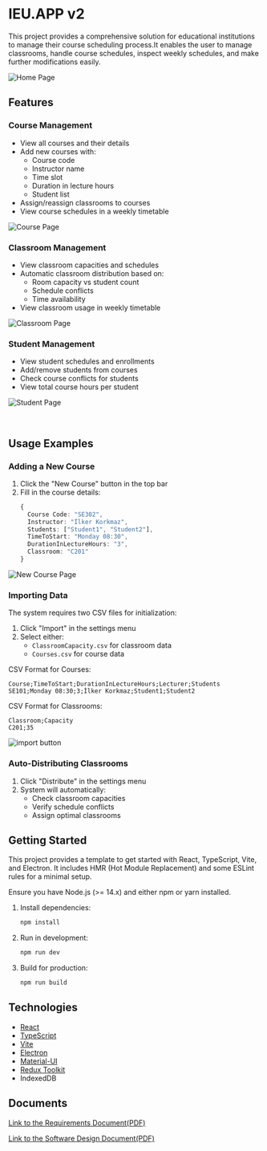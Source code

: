 # IEU.APP v2 



This project provides a comprehensive solution for educational institutions to manage their course scheduling process.It enables the user to manage classrooms, handle course schedules, inspect weekly schedules, and make further modifications easily.

![Home Page](src/assets/homepage.png)

## Features

### Course Management
- View all courses and their details
- Add new courses with:
  - Course code
  - Instructor name 
  - Time slot
  - Duration in lecture hours
  - Student list
- Assign/reassign classrooms to courses
- View course schedules in a weekly timetable


![Course Page](src/assets/course.png)
&nbsp;


### Classroom Management
- View classroom capacities and schedules
- Automatic classroom distribution based on:
  - Room capacity vs student count
  - Schedule conflicts
  - Time availability
- View classroom usage in weekly timetable


![Classroom Page](src/assets/weeklytable.png)
&nbsp;


### Student Management  
- View student schedules and enrollments
- Add/remove students from courses
- Check course conflicts for students
- View total course hours per student

![Student Page](src/assets/student.png)

&nbsp;

## Usage Examples

### Adding a New Course

1. Click the "New Course" button in the top bar
2. Fill in the course details:
    ```typescript
    {
      Course Code: "SE302",
      Instructor: "İlker Korkmaz",
      Students: ["Student1", "Student2"],
      TimeToStart: "Monday 08:30", 
      DurationInLectureHours: "3",
      Classroom: "C201"
    }
    ```

![New Course Page](src/assets/newcoursepage.png)

### Importing Data 

The system requires two CSV files for initialization:
1. Click "Import" in the settings menu
2. Select either:
   - `ClassroomCapacity.csv` for classroom data
   - `Courses.csv` for course data 

CSV Format for Courses:
```csv
Course;TimeToStart;DurationInLectureHours;Lecturer;Students
SE101;Monday 08:30;3;İlker Korkmaz;Student1;Student2
```

CSV Format for Classrooms:
```csv
Classroom;Capacity  
C201;35
```

![import button](src/assets/import.PNG)

### Auto-Distributing Classrooms

1. Click "Distribute" in the settings menu
2. System will automatically:
   - Check classroom capacities
   - Verify schedule conflicts
   - Assign optimal classrooms

## Getting Started
This project provides a template to get started with React, TypeScript, Vite, and Electron. It includes HMR (Hot Module Replacement) and some ESLint rules for a minimal setup.

Ensure you have Node.js (>= 14.x) and either npm or yarn installed.

1. Install dependencies:
    ```bash
    npm install
    ```

2. Run in development:
    ```bash
    npm run dev
    ```

3. Build for production:
    ```bash
    npm run build
    ```


## Technologies 

- [React](https://reactjs.org/)
- [TypeScript](https://www.typescriptlang.org/)
- [Vite](https://vitejs.dev/)
- [Electron](https://www.electronjs.org/)
- [Material-UI](https://mui.com/material-ui/)
- [Redux Toolkit](https://redux-toolkit.js.org/)
- IndexedDB


## Documents
[Link to the Requirements Document(PDF)](src/docs/SE302RequirementsDocumentTeamNo2.pdf)

[Link to the Software Design Document(PDF)](src/docs/SE302DesignDocumentTeamNo2.pdf)


